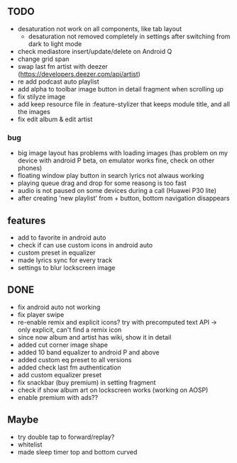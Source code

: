 ## TODO
- desaturation not work on all components, like tab layout
    - desaturation not removed completely in settings after switching from dark to light mode
- check mediastore insert/update/delete on Android Q
- change grid span
- swap last fm artist with deezer (https://developers.deezer.com/api/artist) 
- re add podcast auto playlist
- add alpha to toolbar image button in detail fragment when scrolling up
- fix stilyze image
- add keep resource file in :feature-stylizer that keeps module title, and all the images
- fix edit album & edit artist

### bug
- big image layout has problems with loading images 
    (has problem on my device with android P beta, on emulator works fine, check on other phones)
- floating window play button in search lyrics not alwaus working
- playing queue drag and drop for some reasong is too fast 
- audio is not paused on some devices during a call (Huawei P30 lite)
- after creating 'new playlist' from + button, bottom navigation disappears

## features
- add to favorite in android auto
- check if can use custom icons in android auto
- custom preset in equalizer
- made lyrics sync for every track
- settings to blur lockscreen image


## DONE
- fix android auto not working
- fix player swipe
- re-enable remix and explicit icons? try with precomputed text API -> only explicit, can't find a remix icon
- since now album and artist has wiki, show it in detail
- added cut corner image shape
- added 10 band equalizer to android P and above
- added custom eq preset to all versions
- added check last fm authentication
- add custom equalizer preset
- fix snackbar (buy premium) in setting fragment
- check if show album art on lockscreen works (working on AOSP)
- enable premium with ads??

## Maybe
- try double tap to forward/replay?
- whitelist
- made sleep timer top and bottom curved